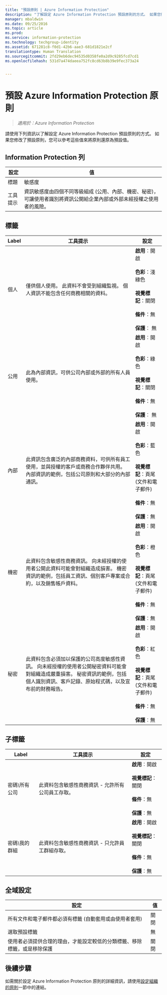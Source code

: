 ```yaml
---
title: "預設原則 | Azure Information Protection"
description: "了解設定 Azure Information Protection 預設原則的方式。 如果您修改了預設原則，您可以參考這些值來將原則還原為預設值。"
manager: mbaldwin
ms.date: 09/25/2016
ms.topic: article
ms.prod: 
ms.service: information-protection
ms.technology: techgroup-identity
ms.assetid: 671281c8-f0d1-42b6-aae3-681d1821e2cf
translationtype: Human Translation
ms.sourcegitcommit: 2fd29eb6dec94535d0358fe0a2d9c9285fcd7cd1
ms.openlocfilehash: 531d7a474daeea752fc8cd63b8b39e9fec373a24


---
```


# 預設 Azure Information Protection 原則

>*適用於：Azure Information Protection*

請使用下列資訊以了解設定 Azure Information Protection 預設原則的方式。 如果您修改了預設原則，您可以參考這些值來將原則還原為預設值。

## Information Protection 列

|設定|值|
|-------------------------------|---------------------------|
|標題|敏感度|
|工具提示|資訊敏感度由四個不同等級組成 (公用、內部、機密、秘密)，可讓使用者識別將資訊公開給企業內部或外部未經授權之使用者的風險。|

## 標籤

|Label|工具提示|設定|
|-------------------------------|---------------------------|-----------------|
|個人|僅供個人使用。 此資料不會受到組織監視。 個人資訊不能包含任何商務相關的資料。|**啟用**︰開啟 <br /><br />**色彩**：淺綠色<br /><br />**視覺標記**：關閉 <br /><br />**條件**：無<br /><br />**保護**︰ 無|
|公用|此為內部資訊，可供公司內部或外部的所有人員使用。|**啟用**︰開啟 <br /><br />**色彩**：綠色<br /><br />**視覺標記**：關閉<br /><br />**條件**：無<br /><br />**保護**︰ 無|
|內部|此資訊包含廣泛的內部商務資料，可供所有員工使用，並與授權的客戶或商務合作夥伴共用。 內部資訊的範例，包括公司原則和大部分的內部通訊。|**啟用**︰開啟 <br /><br />**色彩**：藍色 <br /><br />**視覺標記**：頁尾 (文件和電子郵件)<br /><br />**條件**：無<br /><br />**保護**︰無|
|機密|此資料包含敏感性商務資訊。 向未經授權的使用者公開此資料可能會對組織造成損害。 機密資訊的範例，包括員工資訊、個別客戶專案或合約，以及銷售帳戶資料。|**啟用**︰開啟 <br /><br />**色彩**：橙色<br /><br />**視覺標記**：頁尾 (文件和電子郵件)<br /><br />**條件**：無<br /><br />**保護**︰無|
|秘密|此資料包含必須加以保護的公司高度敏感性資訊。 向未經授權的使用者公開秘密資料可能會對組織造成嚴重損害。 秘密資訊的範例，包括個人識別資訊、客戶記錄、原始程式碼，以及宣布前的財務報告。|**啟用**︰開啟 <br /><br />**色彩**：紅色<br /><br />**視覺標記**：頁尾 (文件和電子郵件)<br /><br />**條件**：無<br /><br />**保護**︰無|

## 子標籤

|Label|工具提示|設定|
|-------------------------------|---------------------------|-----------------|
|密碼\所有公司|此資料包含敏感性商務資訊 - 允許所有公司員工存取。|**啟用**︰開啟 <br /><br />**視覺標記**：關閉<br /><br />**條件**：無<br /><br />**保護**︰無|
|密碼\我的群組|此資料包含敏感性商務資訊 - 只允許員工群組存取。|**啟用**︰開啟 <br /><br />**視覺標記**：關閉<br /><br />**條件**：無<br /><br />**保護**︰無|

## 全域設定

|設定|值|
|-------------------------------|---------------------------|
|所有文件和電子郵件都必須有標籤 (自動套用或由使用者套用)|關閉|
|選取預設標籤|無|
|使用者必須提供合理的理由，才能設定較低的分類標籤、移除標籤，或是移除保護|關閉|


## 後續步驟

如需關於設定 Azure Information Protection 原則的詳細資訊，請使用[設定組織的原則](configure-policy.md#configuring-your-organization-s-policy)一節中的連結。 



<!--HONumber=Sep16_HO4-->


